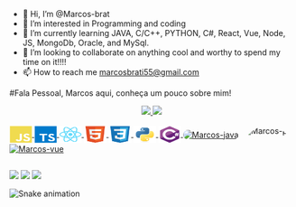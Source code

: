 - 👋 Hi, I’m @Marcos-brat
- 👀 I’m interested in Programming and coding
- 🌱 I’m currently learning JAVA, C/C++, PYTHON, C#, React, Vue, Node, JS, MongoDb, Oracle, and MySql.
- 💞️ I’m looking to collaborate on anything cool and worthy to spend my time on it!!!!
- 📫 How to reach me marcosbrati55@gmail.com

<!---
Marcos-brat/Marcos-brat is a ✨ special ✨ repository because its `README.md` (this file) appears on your GitHub profile.
You can click the Preview link to take a look at your changes.
--->
#Fala Pessoal, Marcos aqui, conheça um pouco sobre mim!

<link rel="stylesheet" href="https://cdn.jsdelivr.net/gh/devicons/devicon@v2.15.1/devicon.min.css">
          
<div align="center">
  <a href="https://github.com/Marcos-brat">
  <img height="180em" src="https://github-readme-stats.vercel.app/api?username=marcos-brat&show_icons=true&theme=sinthwave&include_all_commits=true&count_private=true"/>
  <img height="180em" src="https://github-readme-stats.vercel.app/api/top-langs/?username=marcos-brat&layout=compact&langs_count=7&theme=sinthwave"/>
</div>
<div style="display: inline_block"><br>
  <img align="center" alt="Marcos-Js" height="30" width="40" src="https://raw.githubusercontent.com/devicons/devicon/master/icons/javascript/javascript-plain.svg">
  <img align="center" alt="Marcos-Ts" height="30" width="40" src="https://raw.githubusercontent.com/devicons/devicon/master/icons/typescript/typescript-plain.svg">
  <img align="center" alt="Marcos-React" height="30" width="40" src="https://raw.githubusercontent.com/devicons/devicon/master/icons/react/react-original.svg">
  <img align="center" alt="Marcos-HTML" height="30" width="40" src="https://raw.githubusercontent.com/devicons/devicon/master/icons/html5/html5-original.svg">
  <img align="center" alt="Marcos-CSS" height="30" width="40" src="https://raw.githubusercontent.com/devicons/devicon/master/icons/css3/css3-original.svg">
  <img align="center" alt="Marcos-Python" height="30" width="40" src="https://raw.githubusercontent.com/devicons/devicon/master/icons/python/python-original.svg">
  <img align="center" alt="Marcos-Csharp" height="30" width="40" src="https://raw.githubusercontent.com/devicons/devicon/master/icons/csharp/csharp-original.svg">
  <img align="right" alt="Marcos-pic" height="150" style="border-radius:50px;" src="https://instagram.fppb5-1.fna.fbcdn.net/v/t51.2885-19/209715036_163936445772036_8269836658434428708_n.jpg?stp=dst-jpg_s320x320&_nc_ht=instagram.fppb5-1.fna.fbcdn.net&_nc_cat=100&_nc_ohc=AcjP4zRVpP0AX-Rr2Nq&edm=AOQ1c0wBAAAA&ccb=7-5&oh=00_AfBL0pBOkf-XxkVFIk6t1uSFc8NX777RDwUEMcTvN8sjNg&oe=6372780B&_nc_sid=8fd12bheight=676"> 
 <img align="center" alt="Marcos-java" height="30" width="40" style="border-radius:50px;" src="https://cdn.jsdelivr.net/gh/devicons/devicon/icons/java/java-original-wordmark.svg" />
 <img align="center" alt="Marcos-vue" height="30" width="40" src="https://cdn.jsdelivr.net/gh/devicons/devicon/icons/vuejs/vuejs-original.svg" />
</div>
  
  ##
 
<div>
  <a href="https://www.instagram.com/marcos_brat/" target="_blank"><img src="https://img.shields.io/badge/-Instagram-%23E4405F?style=for-the-badge&logo=instagram&logoColor=white" target="_blank"></a>
  <a href = "mailto:marcosbrati55@gmail.com"><img src="https://img.shields.io/badge/-Gmail-%23333?style=for-the-badge&logo=gmail&logoColor=white" target="_blank"></a>
  <a href="https://www.linkedin.com/in/marcos-bratifisch/" target="_blank"><img src="https://img.shields.io/badge/-LinkedIn-%230077B5?style=for-the-badge&logo=linkedin&logoColor=white" target="_blank"></a> 
 
  ![Snake animation](https://github.com/Marcos-brat/Marcos-brat/blob/output/github-contribution-grid-snake.svg)
 
</div>
